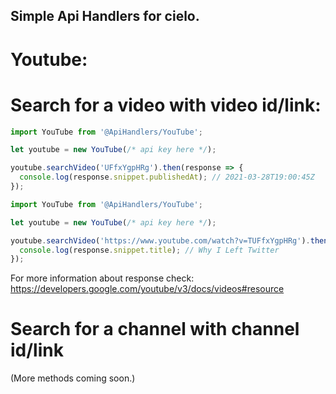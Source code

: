 ## Simple Api Handlers for cielo.

# Youtube:

# Search for a video with video id/link:

  ```ts
  import YouTube from '@ApiHandlers/YouTube';

  let youtube = new YouTube(/* api key here */);
  
  youtube.searchVideo('UFfxYgpHRg').then(response => {
    console.log(response.snippet.publishedAt); // 2021-03-28T19:00:45Z
  });
  ```
  ```ts
  import YouTube from '@ApiHandlers/YouTube';

  let youtube = new YouTube(/* api key here */);
  
  youtube.searchVideo('https://www.youtube.com/watch?v=TUFfxYgpHRg').then(response => {
    console.log(response.snippet.title); // Why I Left Twitter
  });
  ```
 
For more information about response check: https://developers.google.com/youtube/v3/docs/videos#resource

# Search for a channel with channel id/link
 
(More methods coming soon.)
  
